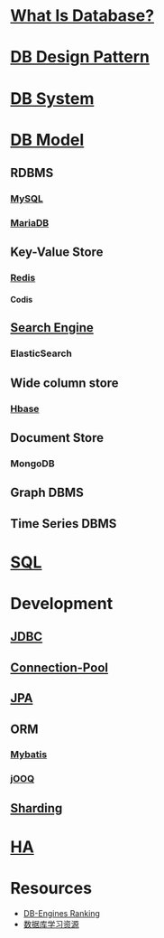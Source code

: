 
# [What Is Database?](WhatIs.md)
# [DB Design Pattern](db-dp/README.md)
# [DB System](db-system/README.md)

# [DB Model](db-model/README.md)
## RDBMS
### [MySQL](KS-MySQL/README.md)
### [MariaDB](https://www.tuicool.com/articles/fUniAbQ)

## Key-Value Store
### [Redis](z_KV/redis/README.md)
#### Codis

## [Search Engine](https://github.com/SC-CS-KS/KS-Internet/tree/master/KS-SearchE)
### ElasticSearch

## Wide column store
### [Hbase](KS-Hbase/README.md)

## Document Store
### MongoDB

## Graph DBMS
## Time Series DBMS

# [SQL](db-SQL/README.md)

# Development
## [JDBC](/db-dev/JDBC/README.md)
## [Connection-Pool](/db-dev/CP/README.md)
## [JPA](/db-dev/JPA.md)
## ORM
### [Mybatis](db-dev/ORM/mybatis/README.md)
### [jOOQ](https://segmentfault.com/a/1190000010415384?utm_source=tag-newest)
## [Sharding](db-dev/ORM/mybatis/README.md)

# [HA](db-HA/README.md)

# Resources
* [DB-Engines Ranking](https://db-engines.com/en/ranking)
* [数据库学习资源](https://yq.aliyun.com/articles/37308?spm=a2c4e.11155435.0.0.76751373Z8lEnY)

